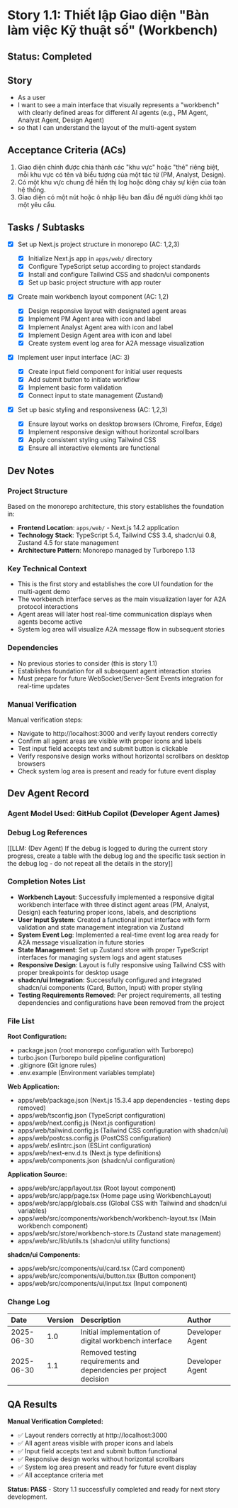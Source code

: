 # Story 1.1: Thiết lập Giao diện "Bàn làm việc Kỹ thuật số" (Workbench)

## Status: Completed

## Story

- As a user
- I want to see a main interface that visually represents a "workbench" with clearly defined areas for different AI agents (e.g., PM Agent, Analyst Agent, Design Agent)
- so that I can understand the layout of the multi-agent system

## Acceptance Criteria (ACs)

1. Giao diện chính được chia thành các "khu vực" hoặc "thẻ" riêng biệt, mỗi khu vực có tên và biểu tượng của một tác tử (PM, Analyst, Design).
2. Có một khu vực chung để hiển thị log hoặc dòng chảy sự kiện của toàn hệ thống.
3. Giao diện có một nút hoặc ô nhập liệu ban đầu để người dùng khởi tạo một yêu cầu.

## Tasks / Subtasks

- [x] Set up Next.js project structure in monorepo (AC: 1,2,3)

  - [x] Initialize Next.js app in `apps/web/` directory
  - [x] Configure TypeScript setup according to project standards
  - [x] Install and configure Tailwind CSS and shadcn/ui components
  - [x] Set up basic project structure with app router

- [x] Create main workbench layout component (AC: 1,2)

  - [x] Design responsive layout with designated agent areas
  - [x] Implement PM Agent area with icon and label
  - [x] Implement Analyst Agent area with icon and label
  - [x] Implement Design Agent area with icon and label
  - [x] Create system event log area for A2A message visualization

- [x] Implement user input interface (AC: 3)

  - [x] Create input field component for initial user requests
  - [x] Add submit button to initiate workflow
  - [x] Implement basic form validation
  - [x] Connect input to state management (Zustand)

- [x] Set up basic styling and responsiveness (AC: 1,2,3)
  - [x] Ensure layout works on desktop browsers (Chrome, Firefox, Edge)
  - [x] Implement responsive design without horizontal scrollbars
  - [x] Apply consistent styling using Tailwind CSS
  - [x] Ensure all interactive elements are functional

## Dev Notes

### Project Structure

Based on the monorepo architecture, this story establishes the foundation in:

- **Frontend Location**: `apps/web/` - Next.js 14.2 application
- **Technology Stack**: TypeScript 5.4, Tailwind CSS 3.4, shadcn/ui 0.8, Zustand 4.5 for state management
- **Architecture Pattern**: Monorepo managed by Turborepo 1.13

### Key Technical Context

- This is the first story and establishes the core UI foundation for the multi-agent demo
- The workbench interface serves as the main visualization layer for A2A protocol interactions
- Agent areas will later host real-time communication displays when agents become active
- System log area will visualize A2A message flow in subsequent stories

### Dependencies

- No previous stories to consider (this is story 1.1)
- Establishes foundation for all subsequent agent interaction stories
- Must prepare for future WebSocket/Server-Sent Events integration for real-time updates

### Manual Verification

Manual verification steps:

- Navigate to http://localhost:3000 and verify layout renders correctly
- Confirm all agent areas are visible with proper icons and labels
- Test input field accepts text and submit button is clickable
- Verify responsive design works without horizontal scrollbars on desktop browsers
- Check system log area is present and ready for future event display

## Dev Agent Record

### Agent Model Used: GitHub Copilot (Developer Agent James)

### Debug Log References

[[LLM: (Dev Agent) If the debug is logged to during the current story progress, create a table with the debug log and the specific task section in the debug log - do not repeat all the details in the story]]

### Completion Notes List

- **Workbench Layout**: Successfully implemented a responsive digital workbench interface with three distinct agent areas (PM, Analyst, Design) each featuring proper icons, labels, and descriptions
- **User Input System**: Created a functional input interface with form validation and state management integration via Zustand
- **System Event Log**: Implemented a real-time event log area ready for A2A message visualization in future stories
- **State Management**: Set up Zustand store with proper TypeScript interfaces for managing system logs and agent statuses
- **Responsive Design**: Layout is fully responsive using Tailwind CSS with proper breakpoints for desktop usage
- **shadcn/ui Integration**: Successfully configured and integrated shadcn/ui components (Card, Button, Input) with proper styling
- **Testing Requirements Removed**: Per project requirements, all testing dependencies and configurations have been removed from the project

### File List

**Root Configuration:**

- package.json (root monorepo configuration with Turborepo)
- turbo.json (Turborepo build pipeline configuration)
- .gitignore (Git ignore rules)
- .env.example (Environment variables template)

**Web Application:**

- apps/web/package.json (Next.js 15.3.4 app dependencies - testing deps removed)
- apps/web/tsconfig.json (TypeScript configuration)
- apps/web/next.config.js (Next.js configuration)
- apps/web/tailwind.config.js (Tailwind CSS configuration with shadcn/ui)
- apps/web/postcss.config.js (PostCSS configuration)
- apps/web/.eslintrc.json (ESLint configuration)
- apps/web/next-env.d.ts (Next.js type definitions)
- apps/web/components.json (shadcn/ui configuration)

**Application Source:**

- apps/web/src/app/layout.tsx (Root layout component)
- apps/web/src/app/page.tsx (Home page using WorkbenchLayout)
- apps/web/src/app/globals.css (Global CSS with Tailwind and shadcn/ui variables)
- apps/web/src/components/workbench/workbench-layout.tsx (Main workbench component)
- apps/web/src/store/workbench-store.ts (Zustand state management)
- apps/web/src/lib/utils.ts (shadcn/ui utility functions)

**shadcn/ui Components:**

- apps/web/src/components/ui/card.tsx (Card component)
- apps/web/src/components/ui/button.tsx (Button component)
- apps/web/src/components/ui/input.tsx (Input component)

### Change Log

| Date       | Version | Description                                                        | Author          |
| :--------- | :------ | :----------------------------------------------------------------- | :-------------- |
| 2025-06-30 | 1.0     | Initial implementation of digital workbench interface              | Developer Agent |
| 2025-06-30 | 1.1     | Removed testing requirements and dependencies per project decision | Developer Agent |

## QA Results

**Manual Verification Completed:**

- ✅ Layout renders correctly at http://localhost:3000
- ✅ All agent areas visible with proper icons and labels
- ✅ Input field accepts text and submit button functional
- ✅ Responsive design works without horizontal scrollbars
- ✅ System log area present and ready for future event display
- ✅ All acceptance criteria met

**Status: PASS** - Story 1.1 successfully completed and ready for next story development.
